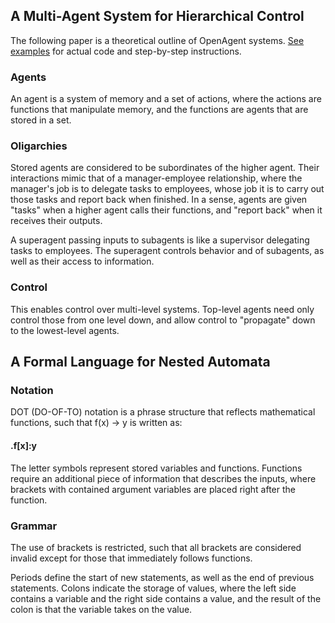 ## A Multi-Agent System for Hierarchical Control 

The following paper is a theoretical outline of OpenAgent systems. [See examples](https://github.com/CarsonScott/OpenAgent/blob/master/EXAMPLE.md) for actual code and step-by-step instructions.

### Agents

An agent is a system of memory and a set of actions, where the actions are functions that manipulate memory, and the functions are agents that are stored in a set.

### Oligarchies 

Stored agents are considered to be subordinates of the higher agent. Their interactions mimic that of a manager-employee relationship, where the manager's job is to delegate tasks to employees, whose job it is to carry out those tasks and report back when finished. In a sense, agents are given "tasks" when a higher agent calls their functions, and  "report back" when it receives their outputs.

A superagent passing inputs to subagents is like a supervisor delegating tasks to employees. The superagent controls behavior and of subagents, as well as their access to information.  

### Control

This enables control over multi-level systems. Top-level agents need only control those from one level down, and allow control to "propagate" down to the lowest-level agents. 

## A Formal Language for Nested Automata

### Notation

DOT (DO-OF-TO) notation is a phrase structure that reflects mathematical functions, such that f(x) -> y is written as: 

#### .f[x]:y

The letter symbols represent stored variables and functions. Functions require an additional piece of information that describes the inputs, where brackets with contained argument variables are placed right after the function.

### Grammar

The use of brackets is restricted, such that all brackets are considered invalid except for those that immediately follows functions.

Periods define the start of new statements, as well as the end of previous statements. Colons indicate the storage of values, where the left side contains a variable and the right side contains a value, and the result of the colon is that the variable takes on the value.

